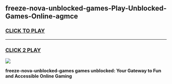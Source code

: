 
## freeze-nova-unblocked-games-Play-Unblocked-Games-Online-agmce
<h3>
<a href="https://premium76.site?title=freeze-nova-unblocked-games&ref=25A">CLICK TO PLAY</a></h3>
<hr>

<h3>
<a href="https://premium76.site?title=freeze-nova-unblocked-games&ref=25A">CLICK 2 PLAY</a>
  
</h3>

<a href="https://premium76.site?title=freeze-nova-unblocked-games&ref=25A"><img src="https://clearcache.store/games.png"></a>


**freeze-nova-unblocked-games games unblocked: Your Gateway to Fun and Accessible Online Gaming**
